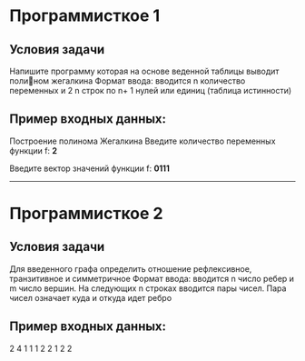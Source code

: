 # Программисткое 1
## Условия задачи
Напишите программу которая на основе веденной таблицы выводит полином жегалкина
Формат ввода: вводится n количество переменных и 2 n строк по n+ 1 нулей или единиц (таблица истинности)

## Пример входных данных:
Построение полинома Жегалкина
Введите количество переменных функции f: **2**

Введите вектор значений функции f: **0111**

---

# Программисткое 2
## Условия задачи
Для введенного графа определить отношение рефлексивное, транзитивное и симметричное Формат ввода: вводится n число ребер и m число вершин. На следующих n строках вводится пары чисел. Пара чисел означает куда и откуда идет ребро

## Пример входных данных:
2 4
1 1
1 2
2 1
2 2
